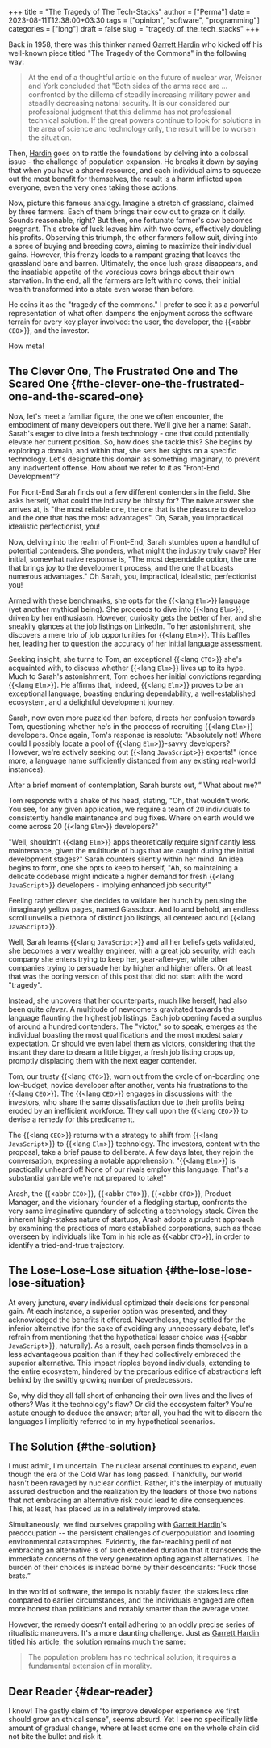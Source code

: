 +++
title = "The Tragedy of The Tech-Stacks"
author = ["Perma"]
date = 2023-08-11T12:38:00+03:30
tags = ["opinion", "software", "programming"]
categories = ["long"]
draft = false
slug = "tragedy_of_the_tech_stacks"
+++


Back in 1958, there was this thinker named  [Garrett Hardin](/person/garrett_hardin) who kicked off his well-known piece titled "The Tragedy of the Commons" in the following way:

> At the end of a thoughtful article on the future of nuclear war, Weisner and York concluded that "Both sides of the arms race are ... confronted by the dillema of steadily increasing military power and steadily decreasing natonal security. It is our considered our professional judgment that this delimma has not professional technical solution. If the great powers continue to look for solutions in the area of science and technology only, the result will be to worsen the situation.

Then, [Hardin](/person/garrett_hardin) goes on to rattle the foundations by delving into a colossal issue - the challenge of population expansion. He breaks it down by saying that when you have a shared resource, and each individual aims to squeeze out the most benefit for themselves, the result is a harm inflicted upon everyone, even the very ones taking those actions.

Now, picture this famous analogy. Imagine a stretch of grassland, claimed by three farmers. Each of them brings their cow out to graze on it daily. Sounds reasonable, right? But then, one fortunate farmer's cow becomes pregnant. This stroke of luck leaves him with two cows, effectively doubling his profits. Observing this triumph, the other farmers follow suit, diving into a spree of buying and breeding cows, aiming to maximize their individual gains. However, this frenzy leads to a rampant grazing that leaves the grassland bare and barren. Ultimately, the once lush grass disappears, and the insatiable appetite of the voracious cows brings about their own starvation. In the end, all the farmers are left with no cows, their initial wealth transformed into a state even worse than before.

He coins it as the "tragedy of the commons." I prefer to see it as a powerful representation of what often dampens the enjoyment across the software terrain for every key player involved: the user, the developer, the {{<abbr `CEO`>}}, and the investor.

How meta!

## The Clever One, The Frustrated One and The Scared One {#the-clever-one-the-frustrated-one-and-the-scared-one}

Now, let's meet a familiar figure, the one we often encounter, the embodiment of many developers out there. We'll give her a name: Sarah. Sarah's eager to dive into a fresh technology - one that could potentially elevate her current position. So, how does she tackle this? She begins by exploring a domain, and within that, she sets her sights on a specific technology. Let's designate this domain as something imaginary, to prevent any inadvertent offense. How about we refer to it as "Front-End Development"?

For Front-End Sarah finds out a few different contenders in the field. She asks herself, what could the industry be thirsty for? The naive answer she arrives at, is "the most reliable one, the one that is the pleasure to develop and the one that has the most advantages". Oh, Sarah, you impractical idealistic perfectionist, you!

Now, delving into the realm of Front-End, Sarah stumbles upon a handful of potential contenders. She ponders, what might the industry truly crave? Her initial, somewhat naive response is, "The most dependable option, the one that brings joy to the development process, and the one that boasts numerous advantages." Oh Sarah, you, impractical, idealistic, perfectionist you!

Armed with these benchmarks, she opts for the {{<lang `Elm`>}} language (yet another mythical being). She proceeds to dive into {{<lang `Elm`>}}, driven by her enthusiasm. However, curiosity gets the better of her, and she sneakily glances at the job listings on LinkedIn. To her astonishment, she discovers a mere trio of job opportunities for {{<lang `Elm`>}}. This baffles her, leading her to question the accuracy of her initial language assessment.

Seeking insight, she turns to Tom, an exceptional {{<lang `CTO`>}} she's acquainted with, to discuss whether {{<lang `Elm`>}} lives up to its hype. Much to Sarah's astonishment, Tom echoes her initial convictions regarding {{<lang `Elm`>}}. He affirms that, indeed, {{<lang `Elm`>}} proves to be an exceptional language, boasting enduring dependability, a well-established ecosystem, and a delightful development journey.

Sarah, now even more puzzled than before, directs her confusion towards Tom, questioning whether he's in the process of recruiting {{<lang `Elm`>}} developers. Once again, Tom's response is resolute: "Absolutely not! Where could I possibly locate a pool of {{<lang `Elm`>}}-savvy developers? However, we're actively seeking out {{<lang `JavaScript`>}} experts!" (once more, a language name sufficiently distanced from any existing real-world instances).

After a brief moment of contemplation, Sarah bursts out, <q> What about me?</q>

Tom responds with a shake of his head, stating, "Oh, that wouldn't work. You see, for any given application, we require a team of 20 individuals to consistently handle maintenance and bug fixes. Where on earth would we come across 20 {{<lang `Elm`>}} developers?"

"Well, shouldn't {{<lang `Elm`>}} apps theoretically require significantly less maintenance, given the multitude of bugs that are caught during the initial development stages?" Sarah counters silently within her mind. An idea begins to form, one she opts to keep to herself, "Ah, so maintaining a delicate codebase might indicate a higher demand for fresh {{<lang `JavaScript`>}} developers - implying enhanced job security!"

Feeling rather clever, she decides to validate her hunch by perusing the (imaginary) yellow pages, named Glassdoor. And lo and behold, an endless scroll unveils a plethora of distinct job listings, all centered around {{<lang `JavaScript`>}}.

Well, Sarah learns {{<lang `JavaScript`>}} and all her beliefs gets validated, she becomes a very wealthy engineer, with a great job security, with each company she enters trying to keep her, year-after-yer, while other companies trying to persuade her by higher and higher offers. Or at least that was the boring version of this post that did not start with the word "tragedy".

Instead, she uncovers that her counterparts, much like herself, had also been quite _clever_. A multitude of newcomers gravitated towards the language flaunting the highest job listings. Each job opening faced a surplus of around a hundred contenders. The "victor," so to speak, emerges as the individual boasting the most qualifications and the most modest salary expectation. Or should we even label them as victors, considering that the instant they dare to dream a little bigger, a fresh job listing crops up, promptly displacing them with the next eager contender.

Tom, our trusty {{<lang `CTO`>}}, worn out from the cycle of on-boarding one low-budget, novice developer after another, vents his frustrations to the {{<lang `CEO`>}}. The {{<lang `CEO`>}} engages in discussions with the investors, who share the same dissatisfaction due to their profits being eroded by an inefficient workforce. They call upon the {{<lang `CEO`>}} to devise a remedy for this predicament.

The {{<lang `CEO`>}} returns with a strategy to shift from {{<lang `JavsScript`>}} to {{<lang `Elm`>}} technology. The investors, content with the proposal, take a brief pause to deliberate. A few days later, they rejoin the conversation, expressing a notable apprehension. "{{<lang `Elm`>}} is practically unheard of! None of our rivals employ this language. That's a substantial gamble we're not prepared to take!"

Arash, the {{<abbr `CEO`>}}, {{<abbr `CTO`>}}, {{<abbr `CFO`>}}, Product Manager, and the visionary founder of a fledgling startup, confronts the very same imaginative quandary of selecting a technology stack. Given the inherent high-stakes nature of startups, Arash adopts a prudent approach by examining the practices of more established corporations, such as those overseen by individuals like Tom in his role as {{<abbr `CTO`>}}, in order to identify a tried-and-true trajectory.

## The Lose-Lose-Lose situation {#the-lose-lose-lose-situation}

At every juncture, every individual optimized their decisions for personal gain. At each instance, a superior option was presented, and they acknowledged the benefits it offered. Nevertheless, they settled for the inferior alternative (for the sake of avoiding any unnecessary debate, let's refrain from mentioning that the hypothetical lesser choice was {{<abbr `JavaScript`>}}, naturally). As a result, each person finds themselves in a less advantageous position than if they had collectively embraced the superior alternative. This impact ripples beyond individuals, extending to the entire ecosystem, hindered by the precarious edifice of abstractions left behind by the swiftly growing number of predecessors.

So, why did they all fall short of enhancing their own lives and the lives of others? Was it the technology's flaw? Or did the ecosystem falter? You're astute enough to deduce the answer; after all, you had the wit to discern the languages I implicitly referred to in my hypothetical scenarios.

## The Solution {#the-solution}

I must admit, I'm uncertain. The nuclear arsenal continues to expand, even though the era of the Cold War has long passed. Thankfully, our world hasn't been ravaged by nuclear conflict. Rather, it's the interplay of mutually assured destruction and the realization by the leaders of those two nations that not embracing an alternative risk could lead to dire consequences. This, at least, has placed us in a relatively improved state.

Simultaneously, we find ourselves grappling with [Garrett Hardin](/person/garrett_hardin)'s preoccupation -- the persistent challenges of overpopulation and looming environmental catastrophes. Evidently, the far-reaching peril of not embracing an alternative is of such extended duration that it transcends the immediate concerns of the very generation opting against alternatives. The burden of their choices is instead borne by their descendants: <q>Fuck those brats.</q>

In the world of software, the tempo is notably faster, the stakes less dire compared to earlier circumstances, and the individuals engaged are often more honest than politicians and notably smarter than the average voter.

However, the remedy doesn't entail adhering to an oddly precise series
of ritualistic maneuvers. It's a more daunting challenge. Just as
[Garrett Hardin](/person/garrett_hardin) titled his article, the solution remains much the same:

> The population problem has no technical solution; it requires a fundamental extension of in morality.

## Dear Reader {#dear-reader}

I know! The gastly claim of <q>to improve developer experience we first should grow an ethical sense</q>, seems absurd. Yet I see no specifically little amount of gradual change, where at least some one on the whole chain did not bite the bullet and risk it.
